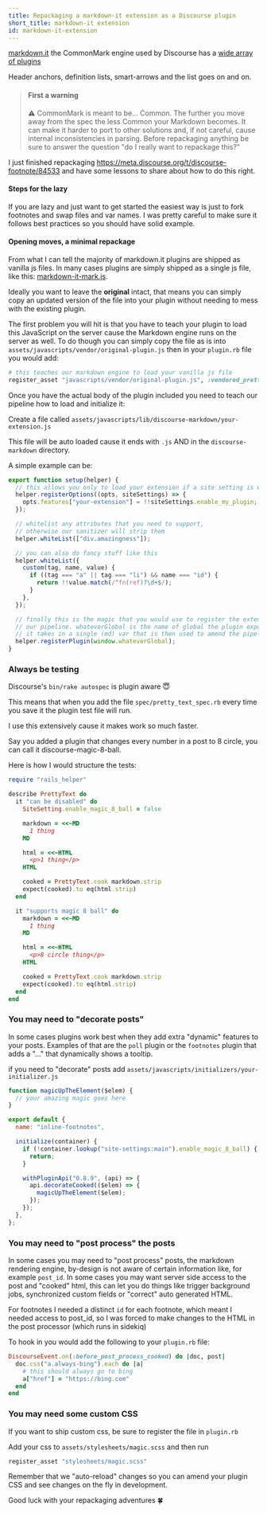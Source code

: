 ```yaml
---
title: Repackaging a markdown-it extension as a Discourse plugin
short_title: markdown-it extension
id: markdown-it-extension
---
```


[markdown.it](https://github.com/markdown-it/markdown-it) the CommonMark engine used by Discourse has a [wide array of plugins](https://www.npmjs.com/search?q=keywords:markdown-it-plugin)

Header anchors, definition lists, smart-arrows and the list goes on and on.

> #### First a warning
>
> :warning: CommonMark is meant to be… Common. The further you move away from the spec the less Common your Markdown becomes. It can make it harder to port to other solutions and, if not careful, cause internal inconsistencies in parsing. Before repackaging anything be sure to answer the question "do I really want to repackage this?"

I just finished repackaging https://meta.discourse.org/t/discourse-footnote/84533 and have some lessons to share about how to do this right.

#### Steps for the lazy

If you are lazy and just want to get started the easiest way is just to fork footnotes and swap files and var names. I was pretty careful to make sure it follows best practices so you should have solid example.

#### Opening moves, a minimal repackage

From what I can tell the majority of markdown.it plugins are shipped as vanilla js files. In many cases plugins are simply shipped as a single js file, like this: [markdown-it-mark.js](https://github.com/markdown-it/markdown-it-mark/blob/00a122a726d91316fab66a452b495d3b14cf1615/dist/markdown-it-mark.js).

Ideally you want to leave the **original** intact, that means you can simply copy an updated version of the file into your plugin without needing to mess with the existing plugin.

The first problem you will hit is that you have to teach your plugin to load this JavaScript on the server cause the Markdown engine runs on the server as well. To do though you can simply copy the file as is into `assets/javascripts/vendor/original-plugin.js` then in your `plugin.rb` file you would add:

```rb
# this teaches our markdown engine to load your vanilla js file
register_asset "javascripts/vendor/original-plugin.js", :vendored_pretty_text
```

Once you have the actual body of the plugin included you need to teach our pipeline how to load and initialize it:

Create a file called `assets/javascripts/lib/discourse-markdown/your-extension.js`

This file will be auto loaded cause it ends with `.js` AND in the `discourse-markdown` directory.

A simple example can be:

```js
export function setup(helper) {
  // this allows you only to load your extension if a site setting is enabled
  helper.registerOptions((opts, siteSettings) => {
    opts.features["your-extension"] = !!siteSettings.enable_my_plugin;
  });

  // whitelist any attributes that you need to support,
  // otherwise our sanitizer will strip them
  helper.whiteList(["div.amazingness"]);

  // you can also do fancy stuff like this
  helper.whiteList({
    custom(tag, name, value) {
      if ((tag === "a" || tag === "li") && name === "id") {
        return !!value.match(/^fn(ref)?\d+$/);
      }
    },
  });

  // finally this is the magic that you would use to register the extension in
  // our pipeline. whateverGlobal is the name of global the plugin exposes
  // it takes in a single (md) var that is then used to amend the pipeline
  helper.registerPlugin(window.whateverGlobal);
}
```

### Always be testing

Discourse's `bin/rake autospec` is plugin aware :innocent:

This means that when you add the file `spec/pretty_text_spec.rb` every time you save it the plugin test file will run.

I use this extensively cause it makes work so much faster.

Say you added a plugin that changes every number in a post to 8 circle, you can call it discourse-magic-8-ball.

Here is how I would structure the tests:

```rb
require "rails_helper"

describe PrettyText do
  it "can be disabled" do
    SiteSetting.enable_magic_8_ball = false

    markdown = <<~MD
      1 thing
    MD

    html = <<~HTML
      <p>1 thing</p>
    HTML

    cooked = PrettyText.cook markdown.strip
    expect(cooked).to eq(html.strip)
  end

  it "supports magic 8 ball" do
    markdown = <<~MD
      1 thing
    MD

    html = <<~HTML
      <p>8 circle thing</p>
    HTML

    cooked = PrettyText.cook markdown.strip
    expect(cooked).to eq(html.strip)
  end
end
```

### You may need to "decorate posts"

In some cases plugins work best when they add extra "dynamic" features to your posts. Examples of that are the `poll` plugin or the `footnotes` plugin that adds a "..." that dynamically shows a tooltip.

if you need to "decorate" posts add `assets/javascripts/initializers/your-initializer.js`

```js
function magicUpTheElement($elem) {
  // your amazing magic goes here
}

export default {
  name: "inline-footnotes",

  initialize(container) {
    if (!container.lookup("site-settings:main").enable_magic_8_ball) {
      return;
    }

    withPluginApi("0.8.9", (api) => {
      api.decorateCooked(($elem) => {
        magicUpTheElement($elem);
      });
    });
  },
};
```

### You may need to "post process" the posts

In some cases you may need to "post process" posts, the markdown rendering engine, by-design is not aware of certain information like, for example `post_id`. In some cases you may want server side access to the post and "cooked" html, this can let you do things like trigger background jobs, synchronized custom fields or "correct" auto generated HTML.

For footnotes I needed a distinct `id` for each footnote, which meant I needed access to post_id, so I was forced to make changes to the HTML in the post processor (which runs in sidekiq)

To hook in you would add the following to your `plugin.rb` file:

```rb
DiscourseEvent.on(:before_post_process_cooked) do |doc, post|
  doc.css("a.always-bing").each do |a|
    # this should always go to bing
    a["href"] = "https://bing.com"
  end
end
```

### You may need some custom CSS

If you want to ship custom css, be sure to register the file in `plugin.rb`

Add your css to `assets/stylesheets/magic.scss` and then run

```rb
register_asset "stylesheets/magic.scss"
```

Remember that we "auto-reload" changes so you can amend your plugin CSS and see changes on the fly in development.

Good luck with your repackaging adventures :four_leaf_clover:
